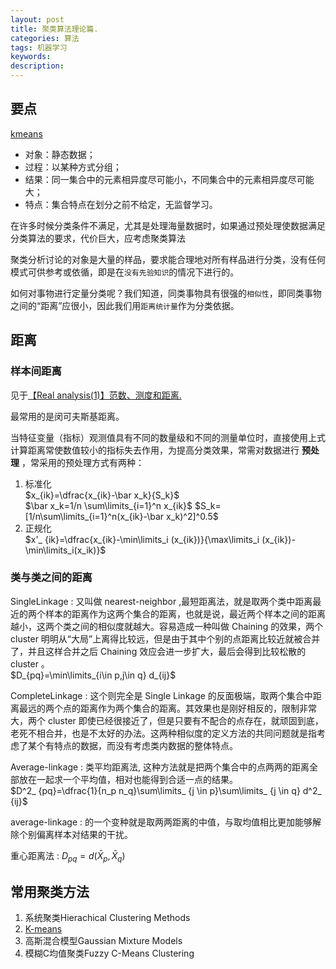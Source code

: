 ```yaml
---
layout: post
title: 聚类算法理论篇.
categories: 算法
tags: 机器学习
keywords:
description:
---
```


## 要点

[kmeans](http://www.guofei.site/2017/06/09/kmeans.html)  

- 对象：静态数据； 
- 过程：以某种方式分组； 
- 结果：同一集合中的元素相异度尽可能小，不同集合中的元素相异度尽可能大； 
- 特点：集合特点在划分之前不给定，无监督学习。



在许多时候分类条件不满足，尤其是处理海量数据时，如果通过预处理使数据满足分类算法的要求，代价巨大，应考虑聚类算法  

聚类分析讨论的对象是大量的样品，要求能合理地对所有样品进行分类，没有任何模式可供参考或依循，即是在`没有先验知识`的情况下进行的。  

如何对事物进行定量分类呢？我们知道，同类事物具有很强的`相似性`，即同类事物之间的“距离”应很小，因此我们用`距离统计量`作为分类依据。  


## 距离

### 样本间距离

见于[【Real analysis(1)】范数、测度和距离.](http://www.guofei.site/2017/06/04/distance.html#title15)  

最常用的是闵可夫斯基距离。  

当特征变量（指标）观测值具有不同的数量级和不同的测量单位时，直接使用上式计算距离常使数值较小的指标失去作用，为提高分类效果，常需对数据进行 **预处理** ，常采用的预处理方式有两种：
1. 标准化  
$x_{ik}=\dfrac{x_{ik}-\bar x_k}{S_k}$  
$\bar x_k=1/n \sum\limits_{i=1}^n x_{ik}$
$S_k=[1/n\sum\limits_{i=1}^n(x_{ik}-\bar x_k)^2]^0.5$  
2. 正规化  
$x'_ {ik}=\dfrac{x_{ik}-\min\limits_i (x_{ik})}{\max\limits_i (x_{ik})-\min\limits_i(x_ik)}$


### 类与类之间的距离

SingleLinkage
: 又叫做 nearest-neighbor ,最短距离法，就是取两个类中距离最近的两个样本的距离作为这两个集合的距离，也就是说，最近两个样本之间的距离越小，这两个类之间的相似度就越大。容易造成一种叫做 Chaining 的效果，两个 cluster 明明从“大局”上离得比较远，但是由于其中个别的点距离比较近就被合并了，并且这样合并之后 Chaining 效应会进一步扩大，最后会得到比较松散的 cluster 。  
$D_{pq}=\min\limits_{i\in p,j\in q} d_{ij}$  

 CompleteLinkage
: 这个则完全是 Single Linkage 的反面极端，取两个集合中距离最远的两个点的距离作为两个集合的距离。其效果也是刚好相反的，限制非常大，两个 cluster 即使已经很接近了，但是只要有不配合的点存在，就顽固到底，老死不相合并，也是不太好的办法。这两种相似度的定义方法的共同问题就是指考虑了某个有特点的数据，而没有考虑类内数据的整体特点。

Average-linkage
: 类平均距离法, 这种方法就是把两个集合中的点两两的距离全部放在一起求一个平均值，相对也能得到合适一点的结果。  
$D^2_ {pq}=\dfrac{1}{n_p n_q}\sum\limits_ {j \in p}\sum\limits_ {j \in q} d^2_ {ij}$  

average-linkage
: 的一个变种就是取两两距离的中值，与取均值相比更加能够解除个别偏离样本对结果的干扰。

重心距离法
: $D_{pq}=d(\bar X_p,\bar X_q)$  

## 常用聚类方法

1. 系统聚类Hierachical Clustering Methods
2. [K-means](http://www.guofei.site/2017/06/09/kmeans.html)
3. 高斯混合模型Gaussian Mixture Models
4. 模糊C均值聚类Fuzzy C-Means Clustering
